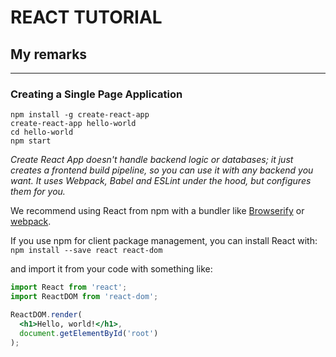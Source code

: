 # REACT TUTORIAL
## My remarks


***
### Creating a Single Page Application

```
npm install -g create-react-app
create-react-app hello-world
cd hello-world
npm start
```
_Create React App doesn't handle backend logic or databases; it just creates a frontend build pipeline, so you can use it with any backend you want. It uses Webpack, Babel and ESLint under the hood, but configures them for you._

We recommend using React from npm with a bundler like [Browserify](http://browserify.org/) or [webpack](https://webpack.github.io/).

If you use npm for client package management, you can install React with:
`npm install --save react react-dom`

and import it from your code with something like:
```jsx
import React from 'react';
import ReactDOM from 'react-dom';

ReactDOM.render(
  <h1>Hello, world!</h1>,
  document.getElementById('root')
);
```
